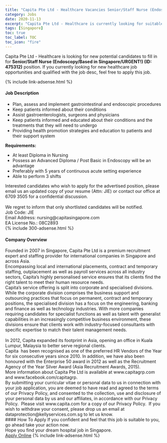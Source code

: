 ```yaml
---
title: "Capita Pte Ltd - Healthcare Vacancies Senior/Staff Nurse (Endoscopy/Based in Singapore/URGENT!) (ID: 475312)" 
category: Jobs 
date: 2020-11-13 
excerpt: "Capita Pte Ltd - Healthcare is currently looking for suitable person to fill in the Senior/Staff Nurse (Endoscopy/Based in Singapore/URGENT!) (ID: 475312) which positioned at Singapore" 
tags: [Singapore] 
toc: true 
toc_label: TOC 
toc_icon: "fire" 
--- 
```


<p>Capita Pte Ltd - Healthcare is looking for new potential candidates to fill in for <b>Senior/Staff Nurse (Endoscopy/Based in Singapore/URGENT!) (ID: 475312)</b> position. If you currently looking for new healthcare job opportunities and qualified with the job desc, feel free to apply this job.
</p>{% include link-adsense.html %} 
<div><div><div><h4>Job Description</h4></div></div><div><div><span><div><div><ul><li>Plan, assess and implement gastrointestinal and endoscopic procedures</li><li>Keep patients informed about their conditions</li><li>Assist gastroenterologists, surgeons and physicians</li><li>Keep patients informed and educated about their conditions and the treatments that they will need to undergo</li><li>Providing health promotion strategies and education to patients and their support system</li></ul><div><strong>Requirements:</strong></div><ul><li>At least Diploma in Nursing</li><li>Possess an Advanced Diploma / Post Basic in Endoscopy will be an advantage</li><li>Preferably with 5 years of continuous acute setting experience</li><li>Able to perform 3 shifts</li></ul><div>Interested candidates who wish to apply for the advertised position, please email us an updated copy of your resume (Attn: JIE) or contact our office at 6709 3505 for a confidential discussion.</div><div><br>We regret to inform that only shortlisted candidates will be notified.</div><div>Job Code: JIE<br>Email Address: nursing@capitasingapore.com<br>EA License No.: 08C2893</div></div></div></span></div></div></div> 
{% include 300-adsense.html %} 
<div><div><div><h4>Company Overview</h4></div></div><div><div><span><div><div><div><div>Founded in 2007 in Singapore, Capita Pte Ltd is a premium recruitment expert and staffing provider for international companies in Singapore and across Asia.</div><div>Encompassing local and international placements, contract and temporary staffing, outplacement as well as payroll services across all industry sectors, Capita&#8217;s highly personalised service ensures that its clients find the right talent to meet their human resource needs.</div><div>Capita&#8217;s service offering is split into corporate and specialised divisions. While the corporate division comprises the business support and outsourcing practices that focus on permanent, contract and temporary positions, the specialised division has a focus on the engineering, banking and finance as well as technology industries. With more companies requiring candidates for specialist functions as well as talent with generalist capabilities in an increasingly competitive business environment, these divisions ensure that clients work with industry-focused consultants with specific expertise to match their talent management needs.</div><div><br>In 2012, Capita expanded its footprint in Asia, opening an office in Kuala Lumpur, Malaysia to better serve regional clients.</div><div>Capita&#160; has been recognised as one of the preferred HR Vendors of the Year for six consecutive years since 2010. In addition, we have also been honoured with the Enterprise 50 award in 2012 as well as the Recruitment Agency of the Year Silver Award (Asia Recruitment Awards, 2015).</div><div>More information about Capita Pte Ltd is available at www.capitagrp.com and www.facebook.com/capitagrp.</div></div></div><div>By submitting your curricular vitae or personal data to us in connection with your job application, you are deemed to have read and agreed to the terms of our Privacy Policy, and consented to the collection, use and disclosure of your personal data by us and our affiliates, in accordance with our Privacy Policy.&#160; Please visit www.capita.com for a copy of our Privacy Policy.&#160; If you wish to withdraw your consent, please drop us an email at dataprotection@kellyservices.com.sg to let us know.</div></div></span></div></div></div> 
#### How To Apply 
If you confident and feel that this job is suitable to you, go ahead take your action now. <br/> 
Hope you find your dream hospital job in Singapore. <br/> 
<a href="https://www.jobstreet.com.my/en/job/senior-staff-nurse-endoscopy-based-in-singapore-urgent!-id:-475312-8186719/origin/sg?jobId=jobstreet-sg-job-8186719&sectionRank=26&token=0~07a07529-135c-4adc-80f5-a5fc945ac7d3&fr=SRP%20View%20In%20New%20Ta" class="btn btn--warning" target="_blank" rel="nofollow noopenner">Apply Online</a> 
{% include link-adsense.html %} 